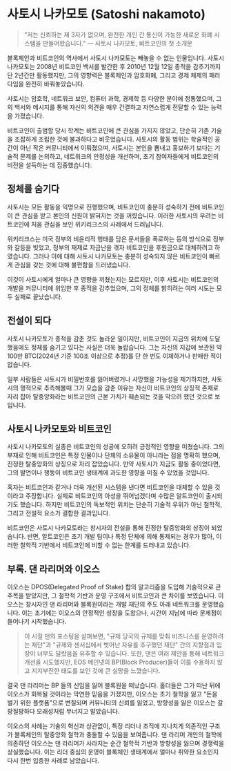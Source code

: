 # 사토시 나카모토 (Satoshi nakamoto)
> "저는 신뢰하는 제 3자가 없으며, 완전한 개인 간 통신이 가능한 새로운 화폐 시스템을 만들어왔습니다."
> — 사토시 나카모토, 비트코인의 첫 소개문

블록체인과 비트코인의 역사에서 사토시 나카모토는 빼놓을 수 없는 인물입니다. 사토시 나카모토는 2008년 비트코인 백서를 발간한 후 2010년 12월 12일 종적을 감추기까지 단 2년간만 활동했지만, 그의 영향력은 블록체인과 암호화폐, 그리고 경제 체제의 패러다임을 완전히 바꿔놓았습니다.

사토시는 암호학, 네트워크 보안, 컴퓨터 과학, 경제학 등 다양한 분야에 정통했으며, 그의 백서와 메시지를 통해 자신의 의견을 매우 간결하고 자연스럽게 전달할 수 있는 능력을 가졌습니다.

비트코인이 출범할 당시 학계는 비트코인에 큰 관심을 가지지 않았고, 단순히 기존 기술을 조잡하게 조립한 것에 불과하다고 비웃었습니다. 사토시의 활동 범위는 학술적인 공간이 아닌 작은 커뮤니티에서 이뤄졌으며, 사토시는 본인을 뽐내고 홍보하기 보다는 기술적 문제를 논의하고, 네트워크의 안정성을 개선하며, 초기 참여자들에게 비트코인의 비전을 설득하는 데 집중했습니다.

## 정체를 숨기다
사토시는 모든 활동을 익명으로 진행했으며, 비트코인이 충분히 성숙하기 전에 비트코인이 큰 관심을 받고 본인의 신원이 밝혀지는 것을 꺼렸습니다. 이러한 사토시의 우려는 비트코인에 처음 관심을 보인 위키리크스의 사례에서 드러납니다.

위키리크스는 미국 정부의 비윤리적 행태를 담은 문서들을 폭로하는 등의 방식으로 정부와 갈등을 빚었고, 정부의 재제로 자금난을 겪자 비트코인을 후원금으로 대체하려고 하였습니다. 그러나 이에 대해 사토시 나카모토는 충분히 성숙되지 않은 비트코인이 빠르게 관심을 갖는 것에 대해 불편함을 드러냈습니다. 

이것이 사토시에게 얼마나 큰 영향을 끼쳤는지는 모르지만, 이후 사토시는 비트코인의 개발을 커뮤니티에 위임한 후 종적을 감추었으며, 그의 정체를 밝히려는 여러 시도는 모두 실패로 끝났습니다.

## 전설이 되다
사토시 나카모토가 종적을 감춘 것도 놀라운 일이지만, 비트코인이 지금의 위치에 도달했음에도 정체를 숨기고 있다는 사실은 더욱 놀랍습니다. 그는 자신의 지갑에 보관된 약 100만 BTC(2024년 기준 100조 이상으로 추정)를 단 한 번도 이체하거나 판매한 적이 없습니다.

일부 사람들은 사토시가 비밀번호를 잃어버렸거나 사망했을 가능성을 제기하지만, 사토시의 행적으로 추측해볼때 그가 모습을 감춘 이유는 자신이 비트코인의 상징적 존재로 자리 잡아 탈중앙화라는 비트코인의 근본 가치가 훼손되는 것을 막으려 했던 것으로 보입니다.

## 사토시 나카모토와 비트코인
사토시 나카모토의 실종은 비트코인의 성공에 오히려 긍정적인 영향을 미쳤습니다. 그의 부재로 인해 비트코인은 특정 인물이나 단체의 소유물이 아니라는 점을 명확히 했으며, 진정한 탈중앙화의 상징으로 자리 잡았습니다. 만약 사토시가 지금도 활동 중이었다면, 그의 발언이나 행동이 비트코인 생태계에 과도한 영향을 미칠 수 있었을 것입니다.

혹자는 비트코인과 같거나 더욱 개선된 시스템을 낸다면 비트코인을 대체할 수 있을 것이라고 주장합니다. 실제로 비트코인의 아성을 뛰어넘겠다며 수많은 알트코인이 출시되기도 했습니다. 하지만 비트코인의 독보적인 위치는 단순히 기술적 우위가 아닌 철학적, 그리고 전설적 요소가 결합한 결과입니다.

비트코인은 사토시 나카모토라는 창시자의 전설을 통해 진정한 탈중앙화의 상징이 되었습니다. 반면, 알트코인은 초기 개발 팀이나 특정 단체에 의해 통제되는 경우가 많아, 이러한 철학적 기반에서 비트코인에 비할 수 없는 한계를 드러내고 있습니다.

## 부록. 댄 라리머와 이오스
이오스는 DPOS(Delegated Proof of Stake) 합의 알고리즘을 도입해 기술적으로 큰 주목을 받았지만, 그 철학적 기반과 운영 구조에서 비트코인과 큰 차이를 보였습니다. 이오스는 창시자인 댄 라리머와 블록원이라는 개발 재단의 주도 아래 네트워크를 운영했습니다. 이는 초기에는 이오스의 안정적인 성장을 도왔으나, 시간이 지남에 따라 문제점이 들어나기 시작했습니다.

> 이 시절 댄의 포스팅을 살펴보면, "규제 당국의 규제를 맞춰 비즈니스를 운영하려는 재단"과 "규제와 센서십에서 벗어난 자유를 추구했던 재단" 간의 지향점과 입장이 너무도 달랐음을 유추할 수 있습니다. 또한, 댄은 여러 제안을 통해 네트워크 개선을 시도했지만, EOS 메인넷의 BP(Block Producer)들이 이를 수용하지 않고 지지부진한 태도를 보인 것에 큰 실망을 느꼈습니다.

결국 댄 라리머는 BP 들의 신임을 잃어 블록원을 떠났습니다. 홀더들은 그가 떠난 뒤에 이오스가 회복될 것이라는 막연한 믿음을 가졌지만, 이오스는 초기 철학을 잃고 "돈을 벌기 위한 플랫폼"으로 변질되며 커뮤니티의 신뢰를 잃었고, 방향성을 잃은 이오스는 갈팡질팡하다 모래성처럼 무너지고 말았습니다.

이오스의 사례는 기술의 혁신과 상관없이, 특정 리더나 조직에 지나치게 의존적인 구조가 블록체인의 탈중앙화 철학과 충돌할 수 있음을 보여줍니다. 댄 라리머 개인의 철학에 의존하던 이오스는 댄 라리머가 사라지는 순간 철학적 기반과 방향성을 잃으며 경쟁력을 상실했습니다. 이는 리더 중심의 운영이 블록체인 생태계에서 얼마나 취약한 요소인지 다시 한번 입증한 사례로 남았습니다.